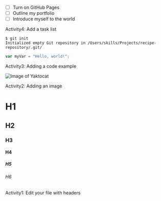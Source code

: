 - [ ] Turn on GitHub Pages
- [ ] Outline my portfolio
- [ ] Introduce myself to the world

Activity4: Add a task list

```
$ git init
Initialized empty Git repository in /Users/skills/Projects/recipe-repository/.git/
```

``` javascript
var myVar = "Hello, world!";
```

Activity3: Adding a code example

![Image of Yaktocat](https://octodex.github.com/images/yaktocat.png)

Activity2: Adding an image

# H1
## H2
### H3
#### H4
##### H5
###### H6

Activity1: Edit your file with headers
